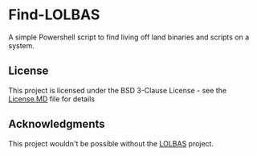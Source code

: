# Find-LOLBAS

A simple Powershell script to find living off land binaries and scripts on a system.


## License

This project is licensed under the BSD 3-Clause License -
see the [License.MD](LICENSE.md) file for details

## Acknowledgments

This project wouldn't be possible without the [LOLBAS]((https://github.com/LOLBAS-Project/LOLBAS)) project. 

